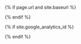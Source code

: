 <head>
  <link href="http://gmpg.org/xfn/11" rel="profile">
  <meta http-equiv="content-type" content="text/html; charset=utf-8">

  <meta name="viewport" content="width=device-width, initial-scale=1.0, maximum-scale=1">

  <title>
    {% if page.title == "Home" %}
      {{ site.title }} &middot; {{ site.tagline }}
    {% else %}
      {{ page.title }} &middot; {{ site.title }}
    {% endif %}
  </title>

  {% if page.url and site.baseurl %}
  <link rel="canonical" href="{{ page.url | absolute_url }}">
  {% endif %}

  <link rel="stylesheet" href="{{ '/public/css/poole.css' | absolute_url }}">
  <link rel="stylesheet" href="{{ '/public/css/syntax.css' | absolute_url }}">
  <link rel="stylesheet" href="{{ '/public/css/lanyon.css' | absolute_url }}">
  <link rel="stylesheet" href="https://fonts.googleapis.com/css?family=PT+Serif:400,400italic,700%7CPT+Sans:400">

  <link rel="apple-touch-icon-precomposed" sizes="144x144" href="{{ '/public/apple-touch-icon-precomposed.png' | absolute_url }}">
  <link rel="shortcut icon" href="{{ '/public/favicon.ico' | absolute_url }}">

  <link rel="alternate" type="application/rss+xml" title="RSS" href="{{ '/atom.xml' | absolute_url }}">

  {% if site.google_analytics_id %}
  <script>
    (function(i,s,o,g,r,a,m){i['GoogleAnalyticsObject']=r;i[r]=i[r]||function(){
    (i[r].q=i[r].q||[]).push(arguments)},i[r].l=1*new Date();a=s.createElement(o),
    m=s.getElementsByTagName(o)[0];a.async=1;a.src=g;m.parentNode.insertBefore(a,m)
    })(window,document,'script','//www.google-analytics.com/analytics.js','ga');
    ga('create', '{{ site.google_analytics_id }}', 'auto');
    ga('send', 'pageview');
  </script>
  {% endif %}
</head>